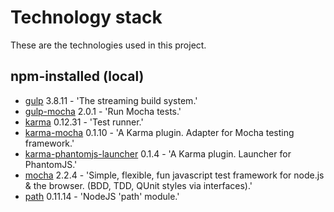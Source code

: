 # Technology stack

These are the technologies used in this project.

## npm-installed (local)

- [gulp](http://gulpjs.com/) 3.8.11 - 'The streaming build system.'
- [gulp-mocha](https://github.com/sindresorhus/gulp-mocha) 2.0.1 - 'Run Mocha tests.'
- [karma](http://karma-runner.github.io/0.12/index.html) 0.12.31 - 'Test runner.'
- [karma-mocha](https://github.com/karma-runner/karma-mocha) 0.1.10 - 'A Karma plugin. Adapter for Mocha testing framework.'
- [karma-phantomjs-launcher](https://github.com/karma-runner/karma-phantomjs-launcher) 0.1.4 - 'A Karma plugin. Launcher for PhantomJS.'
- [mocha](https://github.com/mochajs/mocha) 2.2.4 - 'Simple, flexible, fun javascript test framework for node.js & the browser. (BDD, TDD, QUnit styles via interfaces).'
- [path](https://github.com/jinder/path) 0.11.14 - 'NodeJS 'path' module.'
